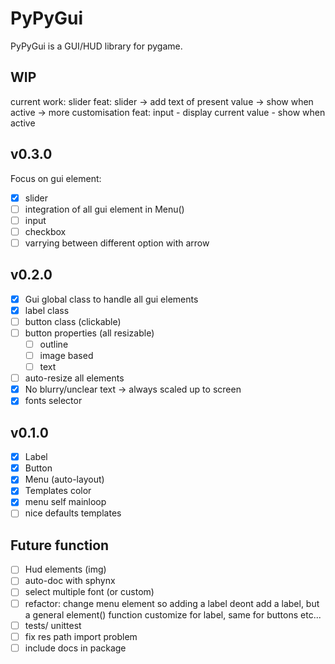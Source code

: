 PyPyGui
=============

PyPyGui is a GUI/HUD library for pygame.

## WIP
current work: slider
feat: slider
	-> add text of present value
	-> show when active
	-> more customisation
feat: input
	- display current value
	- show when active

## v0.3.0
Focus on gui element:  
- [x] slider
- [ ] integration of all gui element in Menu()
- [ ] input
- [ ] checkbox
- [ ] varrying between different option with arrow

## v0.2.0
- [x] Gui global class to handle all gui elements
- [x] label class
- [ ] button class (clickable)
- [ ] button properties (all resizable)
	- [ ] outline
	- [ ] image based
	- [ ] text
- [ ] auto-resize all elements
- [x] No blurry/unclear text -> always scaled up to screen
- [x] fonts selector

## v0.1.0
- [x] Label  
- [x] Button
- [x] Menu (auto-layout)
- [x] Templates color
- [x] menu self mainloop
- [ ] nice defaults templates

## Future function
- [ ] Hud elements (img)
- [ ] auto-doc with sphynx
- [ ] select multiple font (or custom)
- [ ] refactor: change menu element so adding a label deont add a label, but a general element() function customize for label, same for buttons etc...
- [ ] tests/ unittest
- [ ] fix res path import problem
- [ ] include docs in package
